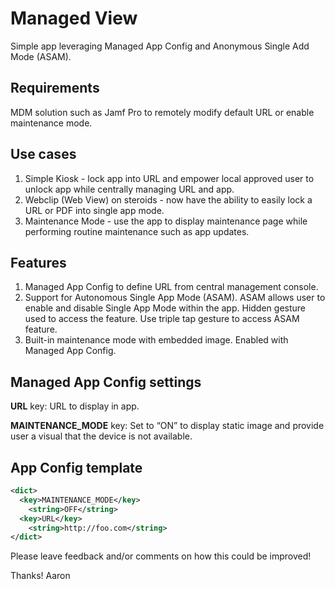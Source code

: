 # Managed View
Simple app leveraging Managed App Config and Anonymous Single Add Mode (ASAM).

## Requirements
MDM solution such as Jamf Pro to remotely modify default URL or enable maintenance mode.

## Use cases
1. Simple Kiosk - lock app into URL and empower local approved user to unlock app while centrally managing URL and app.
2. Webclip (Web View) on steroids - now have the ability to easily lock a URL or PDF into single app mode.
3. Maintenance Mode - use the app to display maintenance page while performing routine maintenance such as app updates.

## Features
1. Managed App Config to define URL from central management console.
2. Support for Autonomous Single App Mode (ASAM). ASAM allows user to enable and disable Single App Mode within the app.  Hidden gesture used to access the feature.  Use triple tap gesture to access ASAM feature.
2. Built-in maintenance mode with embedded image.  Enabled with Managed App Config.

## Managed App Config settings

**URL** key: URL to display in app.

**MAINTENANCE_MODE** key: Set to “ON” to display static image and provide user a visual that the device is not available.

## App Config template
```xml
<dict>
  <key>MAINTENANCE_MODE</key>
    <string>OFF</string>
  <key>URL</key>
    <string>http://foo.com</string>
</dict>
```

Please leave feedback and/or comments on how this could be improved!

Thanks! Aaron

